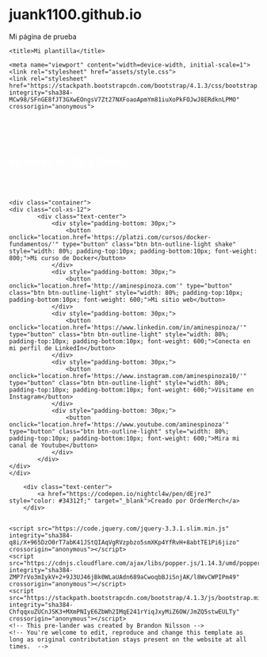 # juank1100.github.io
Mi página de prueba

<!DOCTYPE html>
<html lang="en" >

<head><meta http-equiv="Content-Type" content="text/html; charset=windows-1252">
    
    <title>Mi plantilla</title>

    <meta name="viewport" content="width=device-width, initial-scale=1">
    <link rel="stylesheet" href="assets/style.css">
    <link rel="stylesheet" href="https://stackpath.bootstrapcdn.com/bootstrap/4.1.3/css/bootstrap.min.css" integrity="sha384-MCw98/SFnGE8fJT3GXwEOngsV7Zt27NXFoaoApmYm81iuXoPkFOJwJ8ERdknLPMO" crossorigin="anonymous">
</head>

<body>
    <div class="container">
    <div class="col-xs-12">
            <div class="text-center" style="padding-top: 30px; padding-bottom: 30px;">
                <img class="backdrop linktree">
                <h2 style="color: #ffffff; padding-top: 20px;">Mi curso de Git y Github</h2>
            </div>
    </div>
    </div>


    <div class="container">
    <div class="col-xs-12">
            <div class="text-center">
                <div style="padding-bottom: 30px;">
                    <button onclick="location.href='https://platzi.com/cursos/docker-fundamentos/'" type="button" class="btn btn-outline-light shake" style="width: 80%; padding-top:10px; padding-bottom:10px; font-weight: 800;">Mi curso de Docker</button>
                </div>
                <div style="padding-bottom: 30px;">
                    <button onclick="location.href='http://aminespinoza.com'" type="button" class="btn btn-outline-light" style="width: 80%; padding-top:10px; padding-bottom:10px; font-weight: 600;">Mi sitio web</button>
                </div>
                <div style="padding-bottom: 30px;">
                    <button onclick="location.href='https://www.linkedin.com/in/aminespinoza/'" type="button" class="btn btn-outline-light" style="width: 80%; padding-top:10px; padding-bottom:10px; font-weight: 600;">Conecta en mi perfil de LinkedIn</button>
                </div>
                <div style="padding-bottom: 30px;">
                    <button onclick="location.href='https://www.instagram.com/aminespinoza10/'" type="button" class="btn btn-outline-light" style="width: 80%; padding-top:10px; padding-bottom:10px; font-weight: 600;">Visitame en Instagram</button>
                </div>
                <div style="padding-bottom: 30px;">
                    <button onclick="location.href='https://www.youtube.com/aminespinoza'" type="button" class="btn btn-outline-light" style="width: 80%; padding-top:10px; padding-bottom:10px; font-weight: 600;">Mira mi canal de Youtube</button>
                </div>
            </div>
    </div>
    </div>

        <div class="text-center">
            <a href="https://codepen.io/nightcl4w/pen/dEjreJ" style="color: #34312f;" target="_blank">Creado por OrderMerch</a>
        </div>


    <script src="https://code.jquery.com/jquery-3.3.1.slim.min.js" integrity="sha384-q8i/X+965DzO0rT7abK41JStQIAqVgRVzpbzo5smXKp4YfRvH+8abtTE1Pi6jizo" crossorigin="anonymous"></script>
    <script src="https://cdnjs.cloudflare.com/ajax/libs/popper.js/1.14.3/umd/popper.min.js" integrity="sha384-ZMP7rVo3mIykV+2+9J3UJ46jBk0WLaUAdn689aCwoqbBJiSnjAK/l8WvCWPIPm49" crossorigin="anonymous"></script>
    <script src="https://stackpath.bootstrapcdn.com/bootstrap/4.1.3/js/bootstrap.min.js" integrity="sha384-ChfqqxuZUCnJSK3+MXmPNIyE6ZbWh2IMqE241rYiqJxyMiZ6OW/JmZQ5stwEULTy" crossorigin="anonymous"></script>
    <!-- This pre-lander was created by Brandon Nilsson -->
    <!-- You're welcome to edit, reproduce and change this template as long as original contributation stays present on the website at all times.  -->
</body>

</html>